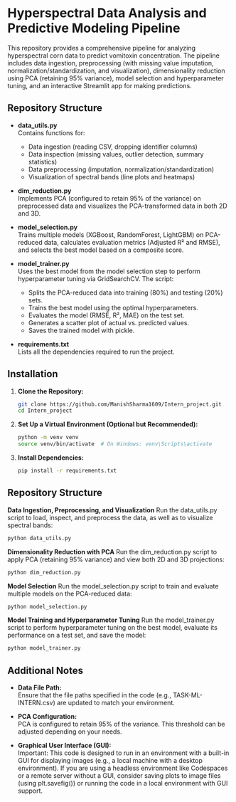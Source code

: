 # Hyperspectral Data Analysis and Predictive Modeling Pipeline

This repository provides a comprehensive pipeline for analyzing hyperspectral corn data to predict vomitoxin concentration. The pipeline includes data ingestion, preprocessing (with missing value imputation, normalization/standardization, and visualization), dimensionality reduction using PCA (retaining 95% variance), model selection and hyperparameter tuning, and an interactive Streamlit app for making predictions.

## Repository Structure

- **data_utils.py**  
  Contains functions for:
  - Data ingestion (reading CSV, dropping identifier columns)
  - Data inspection (missing values, outlier detection, summary statistics)
  - Data preprocessing (imputation, normalization/standardization)
  - Visualization of spectral bands (line plots and heatmaps)

- **dim_reduction.py**  
  Implements PCA (configured to retain 95% of the variance) on preprocessed data and visualizes the PCA-transformed data in both 2D and 3D.

- **model_selection.py**  
  Trains multiple models (XGBoost, RandomForest, LightGBM) on PCA-reduced data, calculates evaluation metrics (Adjusted R² and RMSE), and selects the best model based on a composite score.

- **model_trainer.py**  
  Uses the best model from the model selection step to perform hyperparameter tuning via GridSearchCV. The script:
  - Splits the PCA-reduced data into training (80%) and testing (20%) sets.
  - Trains the best model using the optimal hyperparameters.
  - Evaluates the model (RMSE, R², MAE) on the test set.
  - Generates a scatter plot of actual vs. predicted values.
  - Saves the trained model with pickle.


- **requirements.txt**  
  Lists all the dependencies required to run the project.

## Installation

1. **Clone the Repository:**
   ```bash
   git clone https://github.com/ManishSharma1609/Intern_project.git
   cd Intern_project 
   ```


2. **Set Up a Virtual Environment (Optional but Recommended):**
   ```bash
   python -m venv venv
   source venv/bin/activate  # On Windows: venv\Scripts\activate
   ```


3. **Install Dependencies:**
   ```bash
   pip install -r requirements.txt
   ```


## Repository Structure

**Data Ingestion, Preprocessing, and Visualization**
Run the data_utils.py script to load, inspect, and preprocess the data, as well as to visualize spectral bands:
   ```bash
   python data_utils.py
   ```

**Dimensionality Reduction with PCA**
Run the dim_reduction.py script to apply PCA (retaining 95% variance) and view both 2D and 3D projections:
   ```bash
   python dim_reduction.py
   ```

**Model Selection**
Run the model_selection.py script to train and evaluate multiple models on the PCA-reduced data:
   ```bash
   python model_selection.py
   ```

**Model Training and Hyperparameter Tuning**
Run the model_trainer.py script to perform hyperparameter tuning on the best model, evaluate its performance on a test set, and save the model:
   ```bash
   python model_trainer.py
   ```

## Additional Notes

- **Data File Path:**  
    Ensure that the file paths specified in the code (e.g., TASK-ML-INTERN.csv) are updated to match your environment.

- **PCA Configuration:**  
    PCA is configured to retain 95% of the variance. This threshold can be adjusted depending on your needs.

- **Graphical User Interface (GUI):**  
    Important: This code is designed to run in an environment with a built-in GUI for displaying images (e.g., a local machine with a desktop environment). If you are using a headless environment like Codespaces or a remote server without a GUI, consider saving plots to image files (using plt.savefig()) or running the code in a local environment with GUI support.


